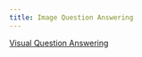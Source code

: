 ```yaml
---
title: Image Question Answering
---
```


[Visual Question Answering](https://towardsdatascience.com/deep-learning-and-visual-question-answering-c8c8093941bc)